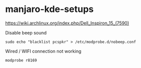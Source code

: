 # manjaro-kde-setups

https://wiki.archlinux.org/index.php/Dell_Inspiron_15_(7590)

Disable beep sound
```
sudo echo "blacklist pcspkr" > /etc/modprobe.d/nobeep.conf
```

Wired / WIFI connection not working
```
modprobe r8169
```
